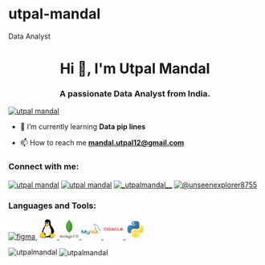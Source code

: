 # utpal-mandal
Data Analyst
<h1 align="center">Hi 👋, I'm Utpal Mandal</h1>
<h3 align="center">A passionate Data Analyst from India.</h3>

<p align="left"> <a href="https://twitter.com/utpal mandal" target="blank"><img src="https://img.shields.io/twitter/follow/utpal mandal?logo=twitter&style=for-the-badge" alt="utpal mandal" /></a> </p>

- 🌱 I’m currently learning **Data pip lines**

- 📫 How to reach me **mandal.utpal12@gmail.com**

<h3 align="left">Connect with me:</h3>
<p align="left">
<a href="https://twitter.com/utpal mandal" target="blank"><img align="center" src="https://raw.githubusercontent.com/rahuldkjain/github-profile-readme-generator/master/src/images/icons/Social/twitter.svg" alt="utpal mandal" height="30" width="40" /></a>
<a href="https://linkedin.com/in/utpal mandal" target="blank"><img align="center" src="https://raw.githubusercontent.com/rahuldkjain/github-profile-readme-generator/master/src/images/icons/Social/linked-in-alt.svg" alt="utpal mandal" height="30" width="40" /></a>
<a href="https://instagram.com/_utpalmandal__" target="blank"><img align="center" src="https://raw.githubusercontent.com/rahuldkjain/github-profile-readme-generator/master/src/images/icons/Social/instagram.svg" alt="_utpalmandal__" height="30" width="40" /></a>
<a href="https://www.youtube.com/c/@unseenexplorer8755" target="blank"><img align="center" src="https://raw.githubusercontent.com/rahuldkjain/github-profile-readme-generator/master/src/images/icons/Social/youtube.svg" alt="@unseenexplorer8755" height="30" width="40" /></a>
</p>

<h3 align="left">Languages and Tools:</h3>
<p align="left"> <a href="https://www.figma.com/" target="_blank" rel="noreferrer"> <img src="https://www.vectorlogo.zone/logos/figma/figma-icon.svg" alt="figma" width="40" height="40"/> </a> <a href="https://www.linux.org/" target="_blank" rel="noreferrer"> <img src="https://raw.githubusercontent.com/devicons/devicon/master/icons/linux/linux-original.svg" alt="linux" width="40" height="40"/> </a> <a href="https://www.mongodb.com/" target="_blank" rel="noreferrer"> <img src="https://raw.githubusercontent.com/devicons/devicon/master/icons/mongodb/mongodb-original-wordmark.svg" alt="mongodb" width="40" height="40"/> </a> <a href="https://www.mysql.com/" target="_blank" rel="noreferrer"> <img src="https://raw.githubusercontent.com/devicons/devicon/master/icons/mysql/mysql-original-wordmark.svg" alt="mysql" width="40" height="40"/> </a> <a href="https://www.oracle.com/" target="_blank" rel="noreferrer"> <img src="https://raw.githubusercontent.com/devicons/devicon/master/icons/oracle/oracle-original.svg" alt="oracle" width="40" height="40"/> </a> <a href="https://www.python.org" target="_blank" rel="noreferrer"> <img src="https://raw.githubusercontent.com/devicons/devicon/master/icons/python/python-original.svg" alt="python" width="40" height="40"/> </a> </p>

<p><img align="left" src="https://github-readme-stats.vercel.app/api/top-langs?username=utpalmandal&show_icons=true&locale=en&layout=compact" alt="utpalmandal" /></p>

<p>&nbsp;<img align="center" src="https://github-readme-stats.vercel.app/api?username=utpalmandal&show_icons=true&locale=en" alt="utpalmandal" /></p>
